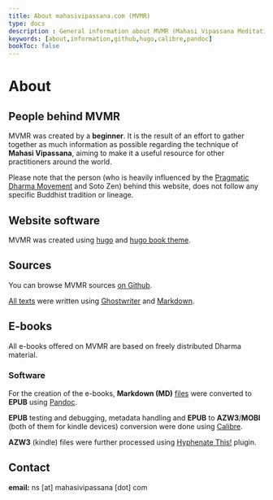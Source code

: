 ```yaml
---
title: About mahasivipassana.com (MVMR)
type: docs
description : General information about MVMR (Mahasi Vipassana Meditation Resources)
keywords: [about,information,github,hugo,calibre,pandoc] 
bookToc: false
---
```


# About

## People behind MVMR

MVMR was created by a **beginner**. It is the result of an effort to gather together as much information as possible regarding the technique of **Mahasi Vipassana**, aiming to make it a useful resource for other practitioners around the world.

Please note that the person (who is heavily influenced by the [Pragmatic Dharma Movement](https://alohadharma.com/2015/11/03/what-is-pragmatic-dharma/) and Soto Zen) behind this website, does not follow any specific Buddhist tradition or lineage.


## Website software

MVMR was created using [hugo](https://gohugo.io/) and [hugo book theme](https://github.com/alex-shpak/hugo-book). 

## Sources

You can browse MVMR sources [on Github](https://github.com/atrahhdis/mahasivipassana).

[All texts](https://github.com/atrahhdis/mahasivipassana/tree/master/content/docs) were written using [Ghostwriter](https://wereturtle.github.io/ghostwriter/) and [Markdown](https://en.wikipedia.org/wiki/Markdown). 


## E-books

All e-books offered on MVMR are based on freely distributed Dharma material.

### Software

For the creation of the e-books, **Markdown (MD)** [files](https://github.com/atrahhdis/mahasivipassana/tree/master/static/downloads/md) were converted to **EPUB** using [Pandoc](https://pandoc.org/).

**EPUB** testing and debugging, metadata handling and **EPUB** to **AZW3**/**MOBI** (both of them for kindle devices) conversion were done using [Calibre](https://calibre-ebook.com/).

**AZW3** (kindle) files were further processed using [Hyphenate This!](https://www.mobileread.com/forums/showthread.php?t=208534) plugin.


## Contact

**email:** ns [at] mahasivipassana [dot] com